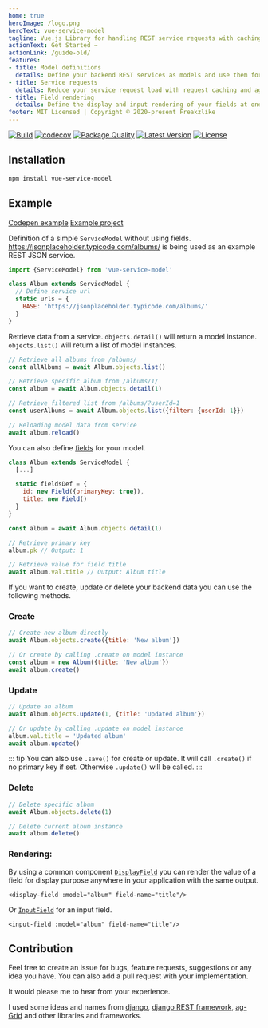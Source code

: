 ```yaml
---
home: true
heroImage: /logo.png
heroText: vue-service-model
tagline: Vue.js Library for handling REST service requests with caching, aggregation and model definitions.
actionText: Get Started →
actionLink: /guide-old/
features:
- title: Model definitions
  details: Define your backend REST services as models and use them for simple usage in your frontend.
- title: Service requests
  details: Reduce your service request load with request caching and aggregation.
- title: Field rendering
  details: Define the display and input rendering of your fields at one point and receive consistent representation of your fields.
footer: MIT Licensed | Copyright © 2020-present Freakzlike
---
```


[![Build](https://github.com/freakzlike/vue-service-model/workflows/Build/badge.svg)](https://github.com/freakzlike/vue-service-model/actions)
[![codecov](https://codecov.io/gh/freakzlike/vue-service-model/branch/master/graph/badge.svg)](https://codecov.io/gh/freakzlike/vue-service-model)
[![Package Quality](https://npm.packagequality.com/shield/vue-service-model.svg)](https://packagequality.com/#?package=vue-service-model)
[![Latest Version](https://img.shields.io/npm/v/vue-service-model.svg)](https://www.npmjs.com/package/vue-service-model)
[![License](https://img.shields.io/npm/l/vue-service-model.svg)](https://github.com/freakzlike/vue-service-model/blob/master/LICENSE)

## Installation
```sh
npm install vue-service-model
```

## Example

[Codepen example](https://codepen.io/freakzlike/pen/WNvWJXg)
[Example project](https://github.com/freakzlike/vue-service-model-example)

Definition of a simple `ServiceModel` without using fields. https://jsonplaceholder.typicode.com/albums/ is being used as an example REST JSON service.
```js
import {ServiceModel} from 'vue-service-model'

class Album extends ServiceModel {
  // Define service url
  static urls = {
    BASE: 'https://jsonplaceholder.typicode.com/albums/'
  }
}
```

Retrieve data from a service. `objects.detail()` will return a model instance. `objects.list()` will return a list of model instances.

```js
// Retrieve all albums from /albums/
const allAlbums = await Album.objects.list()

// Retrieve specific album from /albums/1/
const album = await Album.objects.detail(1)

// Retrieve filtered list from /albums/?userId=1
const userAlbums = await Album.objects.list({filter: {userId: 1}})

// Reloading model data from service
await album.reload()
```

You can also define [fields](/guide-old/fields.html) for your model.

```js
class Album extends ServiceModel {
  [...]

  static fieldsDef = {
    id: new Field({primaryKey: true}),
    title: new Field()
  }
}

const album = await Album.objects.detail(1)

// Retrieve primary key
album.pk // Output: 1

// Retrieve value for field title
await album.val.title // Output: Album title
```

If you want to create, update or delete your backend data you can use the following methods.

### Create
```js
// Create new album directly
await Album.objects.create({title: 'New album'})

// Or create by calling .create on model instance
const album = new Album({title: 'New album'})
await album.create()
```

### Update
```js
// Update an album
await Album.objects.update(1, {title: 'Updated album'})

// Or update by calling .update on model instance
album.val.title = 'Updated album'
await album.update()
```

::: tip
You can also use `.save()` for create or update. It will call `.create()` if no primary key if set.
Otherwise `.update()` will be called. 
:::

### Delete
```js
// Delete specific album
await Album.objects.delete(1)

// Delete current album instance
await album.delete()
```

### Rendering:

By using a common component [`DisplayField`](/guide-old/components.html#displayfield) you can render the value of a field for display purpose anywhere in your application with the same output.
```vue
<display-field :model="album" field-name="title"/>
```

Or [`InputField`](/guide-old/components.html#inputfield) for an input field.

```vue
<input-field :model="album" field-name="title"/>
```


## Contribution

Feel free to create an issue for bugs, feature requests, suggestions or any idea you have. You can also add a pull request with your implementation.

It would please me to hear from your experience.

I used some ideas and names from [django](https://www.djangoproject.com/), [django REST framework](https://www.django-rest-framework.org/), [ag-Grid](https://www.ag-grid.com/) and other libraries and frameworks.
